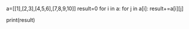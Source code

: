 a=[[1],[2,3],[4,5,6],[7,8,9,10]]
result=0
for i in a:
    for j in a[i]:
        result+=a[i][j]

print(result)